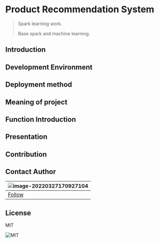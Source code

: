 # Product Recommendation System

>Spark learning work.
>
>Base spark and machine learning.

## Introduction 

## Development Environment

## Deployment method

## Meaning of project

## Function Introduction

## Presentation

## Contribution

## Contact Author 

| ![image-20220327170927104](https://i.postimg.cc/MGB5hN3S/image-20220327170927104.png) |
| ------------------------------------------------------------ |
| <a href="https://github.com/Haruluya">Follow</a>             |



## License

MIT

![MIT](https://img.shields.io/badge/License-MIT-red)
